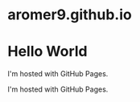 # aromer9.github.io
<!DOCTYPE html>
<html>
<body>
<h1>Hello World</h1>
<p>I'm hosted with GitHub Pages.</p>
<p>I'm hosted with GitHub Pages.</p> 

</body>
</html>